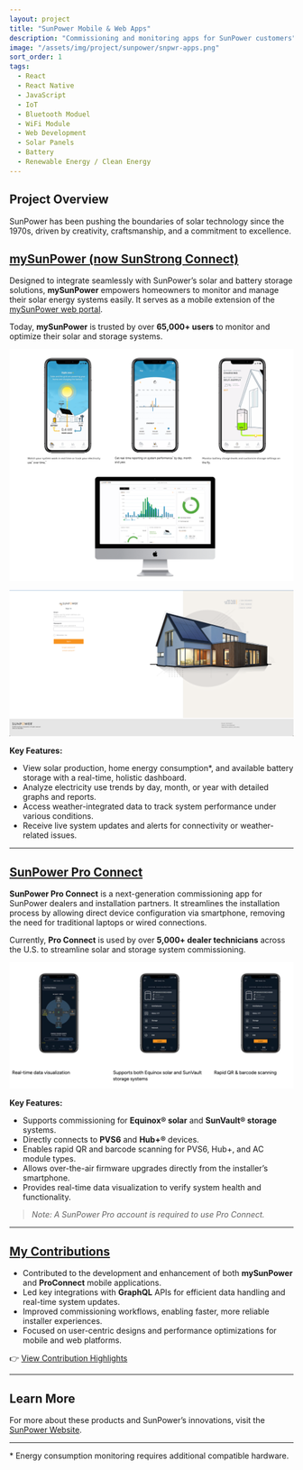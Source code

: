 ```yaml
---
layout: project
title: "SunPower Mobile & Web Apps"
description: "Commissioning and monitoring apps for SunPower customers"
image: "/assets/img/project/sunpower/snpwr-apps.png"
sort_order: 1
tags:
  - React
  - React Native
  - JavaScript
  - IoT
  - Bluetooth Moduel
  - WiFi Module
  - Web Development
  - Solar Panels
  - Battery
  - Renewable Energy / Clean Energy
---
```


## Project Overview

SunPower has been pushing the boundaries of solar technology since the 1970s, driven by creativity, craftsmanship, and a commitment to excellence.

## [**mySunPower (now SunStrong Connect)**](https://us.sunpower.com/products/software/mysunpower)

Designed to integrate seamlessly with SunPower’s solar and battery storage solutions, **mySunPower** empowers homeowners to monitor and manage their solar energy systems easily. It serves as a mobile extension of the [mySunPower web portal](https://us.sunpower.com/products/software/mysunpower).

Today, **mySunPower** is trusted by over **65,000+ users** to monitor and optimize their solar and storage systems.

![mySunPower App](/assets/img/project/sunpower/mysunpower.png)

![mySunPower Web](/assets/img/project/sunpower/web.png)

**Key Features:**
- View solar production, home energy consumption\*, and available battery storage with a real-time, holistic dashboard.
- Analyze electricity use trends by day, month, or year with detailed graphs and reports.
- Access weather-integrated data to track system performance under various conditions.
- Receive live system updates and alerts for connectivity or weather-related issues.

---

## [**SunPower Pro Connect**](https://us.sunpower.com/products/software/sunpower-pro-connect)

**SunPower Pro Connect** is a next-generation commissioning app for SunPower dealers and installation partners. It streamlines the installation process by allowing direct device configuration via smartphone, removing the need for traditional laptops or wired connections.

Currently, **Pro Connect** is used by over **5,000+ dealer technicians** across the U.S. to streamline solar and storage system commissioning.

![ProConnect App](/assets/img/project/sunpower/proconnect1.png)

**Key Features:**
- Supports commissioning for **Equinox® solar** and **SunVault® storage** systems.
- Directly connects to **PVS6** and **Hub+®** devices.
- Enables rapid QR and barcode scanning for PVS6, Hub+, and AC module types.
- Allows over-the-air firmware upgrades directly from the installer’s smartphone.
- Provides real-time data visualization to verify system health and functionality.

> *Note: A SunPower Pro account is required to use Pro Connect.*

---

## [My Contributions](https://docs.google.com/presentation/d/1dhzb-CT_R2O5teSJE4FiKXfH-Jq0KFiQGb4fyYiWD-Q/edit?usp=sharing)

- Contributed to the development and enhancement of both **mySunPower** and **ProConnect** mobile applications.
- Led key integrations with **GraphQL** APIs for efficient data handling and real-time system updates.
- Improved commissioning workflows, enabling faster, more reliable installer experiences.
- Focused on user-centric designs and performance optimizations for mobile and web platforms.

👉 [View Contribution Highlights](https://docs.google.com/presentation/d/1dhzb-CT_R2O5teSJE4FiKXfH-Jq0KFiQGb4fyYiWD-Q/edit?usp=sharing)

---

## Learn More

For more about these products and SunPower’s innovations, visit the [SunPower Website](https://us.sunpower.com/).

---

\* Energy consumption monitoring requires additional compatible hardware.